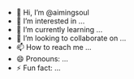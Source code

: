 - 👋 Hi, I’m @aimingsoul
- 👀 I’m interested in ...
- 🌱 I’m currently learning ...
- 💞️ I’m looking to collaborate on ...
- 📫 How to reach me ...
- 😄 Pronouns: ...
- ⚡ Fun fact: ...

<!---
aimingsoul/aimingsoul is a ✨ special ✨ repository because its `README.md` (this file) appears on your GitHub profile.
You can click the Preview link to take a look at your changes.
--->
